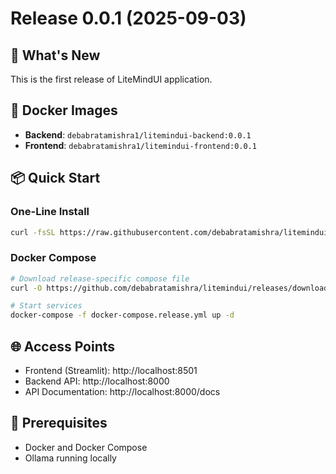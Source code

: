 # Release 0.0.1 (2025-09-03)

## 🚀 What's New

This is the first release of LiteMindUI application.

## 🐳 Docker Images

- **Backend**: `debabratamishra1/litemindui-backend:0.0.1`
- **Frontend**: `debabratamishra1/litemindui-frontend:0.0.1`

## 📦 Quick Start

### One-Line Install
```bash
curl -fsSL https://raw.githubusercontent.com/debabratamishra/litemindui/main/install.sh | bash
```

### Docker Compose
```bash
# Download release-specific compose file
curl -O https://github.com/debabratamishra/litemindui/releases/download/v0.0.1/docker-compose.release.yml

# Start services
docker-compose -f docker-compose.release.yml up -d
```

## 🌐 Access Points

- Frontend (Streamlit): http://localhost:8501
- Backend API: http://localhost:8000
- API Documentation: http://localhost:8000/docs

## 🔧 Prerequisites

- Docker and Docker Compose
- Ollama running locally
